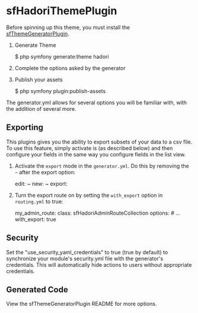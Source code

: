 sfHadoriThemePlugin
===================

Before spinning up this theme, you must install the
[sfThemeGeneratorPlugin](http://github.com/bshaffer/sfThemeGeneratorPlugin).

1) Generate Theme

    $ php symfony generate:theme hadori

2) Complete the options asked by the generator

3) Publish your assets

    $ php symfony plugin:publish-assets

The generator.yml allows for several options you will be familiar with,
with the addition of several more.

Exporting
---------

This plugins gives you the ability to export subsets of your data to a csv
file. To use this feature, simply activate is (as described below) and
then configure your fields in the same way you configure fields in the
list view.

 1. Activate the `export` mode in the `generator.yml`. Do this by removing
    the `~` after the export option:

    edit:    ~
    new:     ~
    export:

 1. Turn the export route on by setting the `with_export` option in `routing.yml`
    to true:

    my_admin_route:
      class: sfHadoriAdminRouteCollection
      options:
        # ...
        with_export:          true

Security
--------

Set the "use_security_yaml_credentials" to true (true by default) to
synchronize your module's security.yml file with the generator's credentials.
This will automatically hide actions to users without appropriate credentials.

Generated Code
--------------

View the sfThemeGeneratorPlugin README for more options.